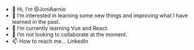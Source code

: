 - 👋 Hi, I’m @JoniAarnio
- 👀 I’m interested in learning some new things and improving what I have learned in the past.
- 🌱 I’m currently learning Vue and React.
- 💞️ I’m not looking to collaborate at the moment.
- 📫 How to reach me... LinkedIn
